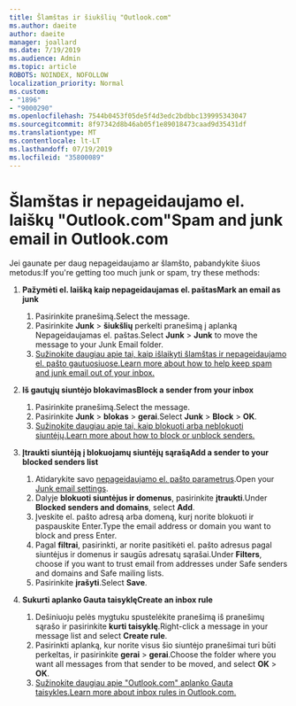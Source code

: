 ```yaml
---
title: Šlamštas ir šiukšlių "Outlook.com"
ms.author: daeite
author: daeite
manager: joallard
ms.date: 7/19/2019
ms.audience: Admin
ms.topic: article
ROBOTS: NOINDEX, NOFOLLOW
localization_priority: Normal
ms.custom:
- "1896"
- "9000290"
ms.openlocfilehash: 7544b0453f05de5f4d3edc2bdbbc139995343047
ms.sourcegitcommit: 8f97342d8b46ab05f1e89018473caad9d35431df
ms.translationtype: MT
ms.contentlocale: lt-LT
ms.lasthandoff: 07/19/2019
ms.locfileid: "35800089"
---
```

# <a name="spam-and-junk-email-in-outlookcom"></a><span data-ttu-id="8a721-102">Šlamštas ir nepageidaujamo el. laiškų "Outlook.com"</span><span class="sxs-lookup"><span data-stu-id="8a721-102">Spam and junk email in Outlook.com</span></span>

<span data-ttu-id="8a721-103">Jei gaunate per daug nepageidaujamo ar šlamšto, pabandykite šiuos metodus:</span><span class="sxs-lookup"><span data-stu-id="8a721-103">If you're getting too much junk or spam, try these methods:</span></span>

1. <span data-ttu-id="8a721-104">**Pažymėti el. laišką kaip nepageidaujamas el. paštas**</span><span class="sxs-lookup"><span data-stu-id="8a721-104">**Mark an email as junk**</span></span>
    1. <span data-ttu-id="8a721-105">Pasirinkite pranešimą.</span><span class="sxs-lookup"><span data-stu-id="8a721-105">Select the message.</span></span>
    1. <span data-ttu-id="8a721-106">Pasirinkite **Junk** > **šiukšlių** perkelti pranešimą į aplanką Nepageidaujamas el. paštas.</span><span class="sxs-lookup"><span data-stu-id="8a721-106">Select **Junk** > **Junk** to move the message to your Junk Email folder.</span></span>
    1. [<span data-ttu-id="8a721-107">Sužinokite daugiau apie tai, kaip išlaikyti šlamštas ir nepageidaujamo el. pašto gautuosiuose.</span><span class="sxs-lookup"><span data-stu-id="8a721-107">Learn more about how to help keep spam and junk email out of your inbox.</span></span>](https://support.office.com/article/a3ece97b-82f8-4a5e-9ac3-e92fa6427ae4?wt.mc_id=Office_Outlook_com_Alchemy)

1. <span data-ttu-id="8a721-108">**Iš gautųjų siuntėjo blokavimas**</span><span class="sxs-lookup"><span data-stu-id="8a721-108">**Block a sender from your inbox**</span></span>
    1. <span data-ttu-id="8a721-109">Pasirinkite pranešimą.</span><span class="sxs-lookup"><span data-stu-id="8a721-109">Select the message.</span></span>
    1. <span data-ttu-id="8a721-110">Pasirinkite **Junk** > **blokas** > **gerai**.</span><span class="sxs-lookup"><span data-stu-id="8a721-110">Select **Junk** > **Block** > **OK**.</span></span>
    1. [<span data-ttu-id="8a721-111">Sužinokite daugiau apie tai, kaip blokuoti arba neblokuoti siuntėjų.</span><span class="sxs-lookup"><span data-stu-id="8a721-111">Learn more about how to block or unblock senders.</span></span>](https://support.office.com/article/afba1c94-77bb-4f50-8b85-057cf52f4d5e?wt.mc_id=Office_Outlook_com_Alchemy)

1. <span data-ttu-id="8a721-112">**Įtraukti siuntėją į blokuojamų siuntėjų sąrašą**</span><span class="sxs-lookup"><span data-stu-id="8a721-112">**Add a sender to your blocked senders list**</span></span>
    1. <span data-ttu-id="8a721-113">Atidarykite savo [nepageidaujamo el. pašto parametrus](https://outlook.live.com/mail/options/mail/junkEmail/blockedSendersAndDomainsV2).</span><span class="sxs-lookup"><span data-stu-id="8a721-113">Open your [Junk email settings](https://outlook.live.com/mail/options/mail/junkEmail/blockedSendersAndDomainsV2).</span></span>
    1. <span data-ttu-id="8a721-114">Dalyje **blokuoti siuntėjus ir domenus**, pasirinkite **įtraukti**.</span><span class="sxs-lookup"><span data-stu-id="8a721-114">Under **Blocked senders and domains**, select **Add**.</span></span>
    1. <span data-ttu-id="8a721-115">Įveskite el. pašto adresą arba domeną, kurį norite blokuoti ir paspauskite Enter.</span><span class="sxs-lookup"><span data-stu-id="8a721-115">Type the email address or domain you want to block and press Enter.</span></span>
    1. <span data-ttu-id="8a721-116">Pagal **filtrai**, pasirinkti, ar norite pasitikėti el. pašto adresus pagal siuntėjus ir domenus ir saugūs adresatų sąrašai.</span><span class="sxs-lookup"><span data-stu-id="8a721-116">Under **Filters**, choose if you want to trust email from addresses under Safe senders and domains and Safe mailing lists.</span></span>
    1. <span data-ttu-id="8a721-117">Pasirinkite **įrašyti**.</span><span class="sxs-lookup"><span data-stu-id="8a721-117">Select **Save**.</span></span>

1. <span data-ttu-id="8a721-118">**Sukurti aplanko Gauta taisyklę**</span><span class="sxs-lookup"><span data-stu-id="8a721-118">**Create an inbox rule**</span></span>
    1. <span data-ttu-id="8a721-119">Dešiniuoju pelės mygtuku spustelėkite pranešimą iš pranešimų sąrašo ir pasirinkite **kurti taisyklę**.</span><span class="sxs-lookup"><span data-stu-id="8a721-119">Right-click a message in your message list and select **Create rule**.</span></span>
    1. <span data-ttu-id="8a721-120">Pasirinkti aplanką, kur norite visus šio siuntėjo pranešimai turi būti perkeltas, ir pasirinkite **gerai** > **gerai**.</span><span class="sxs-lookup"><span data-stu-id="8a721-120">Choose the folder where you want all messages from that sender to be moved, and select **OK** > **OK**.</span></span>
    1. [<span data-ttu-id="8a721-121">Sužinokite daugiau apie "Outlook.com" aplanko Gauta taisykles.</span><span class="sxs-lookup"><span data-stu-id="8a721-121">Learn more about inbox rules in Outlook.com.</span></span>](https://support.office.com/article/4b094371-a5d7-49bd-8b1b-4e4896a7cc5d?wt.mc_id=Office_Outlook_com_Alchemy)
